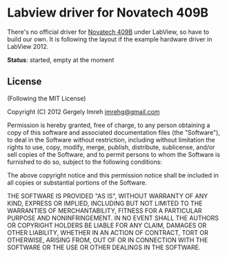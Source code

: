 # Labview driver for Novatech 409B

There's no official driver for [Novatech 409B][novatech] under LabView,
so have to build our own. It is following the layout if the example
hardware driver in LabView 2012.

**Status**: started, empty at the moment

## License

(Following the MIT License)

Copyright (C) 2012 Gergely Imreh <imrehg@gmail.com>

Permission is hereby granted, free of charge, to any person obtaining a copy of this software and associated documentation files (the "Software"), to deal in the Software without restriction, including without limitation the rights to use, copy, modify, merge, publish, distribute, sublicense, and/or sell copies of the Software, and to permit persons to whom the Software is furnished to do so, subject to the following conditions:

The above copyright notice and this permission notice shall be included in all copies or substantial portions of the Software.

THE SOFTWARE IS PROVIDED "AS IS", WITHOUT WARRANTY OF ANY KIND, EXPRESS OR IMPLIED, INCLUDING BUT NOT LIMITED TO THE WARRANTIES OF MERCHANTABILITY, FITNESS FOR A PARTICULAR PURPOSE AND NONINFRINGEMENT. IN NO EVENT SHALL THE AUTHORS OR COPYRIGHT HOLDERS BE LIABLE FOR ANY CLAIM, DAMAGES OR OTHER LIABILITY, WHETHER IN AN ACTION OF CONTRACT, TORT OR OTHERWISE, ARISING FROM, OUT OF OR IN CONNECTION WITH THE SOFTWARE OR THE USE OR OTHER DEALINGS IN THE SOFTWARE.

[novatech]: http://www.novatechsales.com/Bench-Signal-Generator.html "Benchtop gsignal generators"
